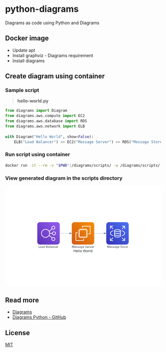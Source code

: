 # python-diagrams

Diagrams as code using Python and Diagrams

## Docker image

- Update apt
- Install graphviz - Diagrams requirement
- Install diagrams

## Create diagram using container

### Sample script

> **hello-world.py**

```python
from diagrams import Diagram
from diagrams.aws.compute import EC2
from diagrams.aws.database import RDS
from diagrams.aws.network import ELB

with Diagram("Hello World", show=False):
    ELB("Load Balancer") >> EC2("Message Server") >> RDS("Message Store")
```

### Run script using container

```bash
docker run -it --rm -v "$PWD":/diagrams/scripts/ -w /diagrams/scripts/ mjdk/diagrams hello-world.py
```

### View generated diagram in the scripts directory

![Hello, World](https://raw.githubusercontent.com/mujahidk/python-diagrams/master/scripts/hello_world.png)

## Read more

- [Diagrams](https://diagrams.mingrammer.com/)
- [Diagrams Python - GitHub](https://github.com/mingrammer/diagrams)

## License

[MIT](https://github.com/mujahidk/python-diagrams/blob/master/LICENSE)
 
